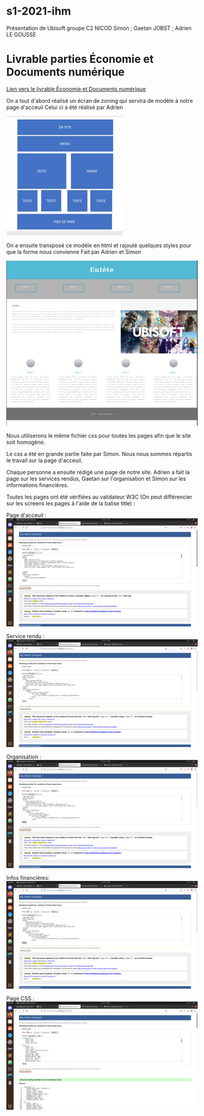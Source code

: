 # s1-2021-ihm

Présentation de Ubisoft
groupe C2
NICOD Simon ; Gaetan JOBST ; Adrien LE GOUSSE


# Livrable parties Économie et Documents numérique
[Lien vers le livrable Économie et Documents numérique](doc/C2_NICOD_JOBST_LEGOUSSE.pdf)



On a tout d'abord réalisé un écran de zoning qui servira de modèle à notre page d'acceuil
Celui ci a été réalisé par Adrien 

![écran de zoning](doc/zoning.png)


On a ensuite transposé ce modèle en html et rajouté quelques styles pour que la forme nous convienne
Fait par Adrien et Simon

![écran prototype](doc/proto.png)

Nous utiliserons le même fichier css pour toutes les pages afin que le site soit homogène.

Le css a été en grande partie faite par Simon.
Nous nous sommes répartis le travail sur la page d'acceuil.

Chaque personne a ensuite rédigé une page de notre site. 
Adrien a fait la page sur les services rendus, Gaetan sur l'organisation et Simon sur les informations financières.

Toutes les pages ont été vérifiées au validateur W3C (On peut différencier sur les screens les pages à l'aide de la balise title) : 

Page d'acceuil : 
![acceuil](doc/acceuil.png)

Service rendu : 
![Page 1](doc/page1.png)

Organisation :
![Page 2](doc/page2.png)

Infos financières:
![Page 3](doc/page3.png)

Page CSS :
![Page CSS](doc/css.png)




